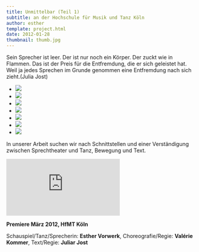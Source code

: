 ```yaml
---
title: Unmittelbar (Teil 1)
subtitle: an der Hochschule für Musik und Tanz Köln
author: esther
template: project.html
date: 2012-01-28
thumbnail: thumb.jpg
---
```


Sein Sprecher ist leer. Der ist nur noch ein Körper. Der zuckt wie in Flammen. Das ist der Preis für die Entfremdung, die er sich geleistet hat. Weil ja jedes Sprechen im Grunde genommen eine Entfremdung nach sich zieht.(Julia Jost)

<span class="more"></span>

<ul class="bxslider">
    <li><img src="unmittelbar6.jpg"/></li>
    <li><img src="unmittelbarer.jpg"/></li>
    <li><img src="unmittelbar18.jpg"/></li>
    <li><img src="unmittelbar17.jpg"/></li>
    <li><img src="unmittelbar20.jpg"/></li>
    <li><img src="unmittelbar15.jpg"/></li>
    <li><img src="unmittelbar22.jpg"/></li>
</ul>

In unserer Arbeit suchen wir nach Schnittstellen und einer Verständigung zwischen Sprechtheater und Tanz, Bewegung und Text.

<iframe src="https://www.youtube.com/embed/6MTMIqJq8-0" frameborder="0" allowfullscreen></iframe>


**Premiere März 2012, HfMT Köln**

Schauspiel/Tanz/Sprecherin: **Esther Vorwerk**, Choreografie/Regie: **Valérie Kommer**, Text/Regie: **Juliar Jost**


